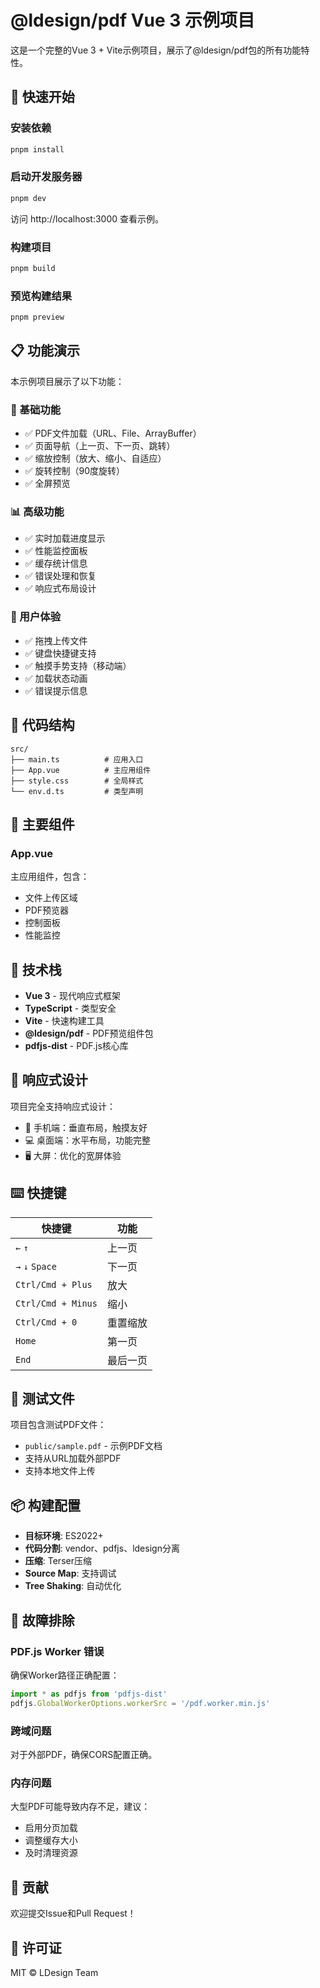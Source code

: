 # @ldesign/pdf Vue 3 示例项目

这是一个完整的Vue 3 + Vite示例项目，展示了@ldesign/pdf包的所有功能特性。

## 🚀 快速开始

### 安装依赖

```bash
pnpm install
```

### 启动开发服务器

```bash
pnpm dev
```

访问 http://localhost:3000 查看示例。

### 构建项目

```bash
pnpm build
```

### 预览构建结果

```bash
pnpm preview
```

## 📋 功能演示

本示例项目展示了以下功能：

### 🔧 基础功能
- ✅ PDF文件加载（URL、File、ArrayBuffer）
- ✅ 页面导航（上一页、下一页、跳转）
- ✅ 缩放控制（放大、缩小、自适应）
- ✅ 旋转控制（90度旋转）
- ✅ 全屏预览

### 📊 高级功能
- ✅ 实时加载进度显示
- ✅ 性能监控面板
- ✅ 缓存统计信息
- ✅ 错误处理和恢复
- ✅ 响应式布局设计

### 🎨 用户体验
- ✅ 拖拽上传文件
- ✅ 键盘快捷键支持
- ✅ 触摸手势支持（移动端）
- ✅ 加载状态动画
- ✅ 错误提示信息

## 🎯 代码结构

```
src/
├── main.ts          # 应用入口
├── App.vue          # 主应用组件
├── style.css        # 全局样式
└── env.d.ts         # 类型声明
```

## 🎨 主要组件

### App.vue
主应用组件，包含：
- 文件上传区域
- PDF预览器
- 控制面板
- 性能监控

## 🔧 技术栈

- **Vue 3** - 现代响应式框架
- **TypeScript** - 类型安全
- **Vite** - 快速构建工具
- **@ldesign/pdf** - PDF预览组件包
- **pdfjs-dist** - PDF.js核心库

## 📱 响应式设计

项目完全支持响应式设计：
- 📱 手机端：垂直布局，触摸友好
- 💻 桌面端：水平布局，功能完整
- 🖥️ 大屏：优化的宽屏体验

## ⌨️ 快捷键

| 快捷键 | 功能 |
|--------|------|
| `←` `↑` | 上一页 |
| `→` `↓` `Space` | 下一页 |
| `Ctrl/Cmd + Plus` | 放大 |
| `Ctrl/Cmd + Minus` | 缩小 |
| `Ctrl/Cmd + 0` | 重置缩放 |
| `Home` | 第一页 |
| `End` | 最后一页 |

## 🎯 测试文件

项目包含测试PDF文件：
- `public/sample.pdf` - 示例PDF文档
- 支持从URL加载外部PDF
- 支持本地文件上传

## 📦 构建配置

- **目标环境**: ES2022+
- **代码分割**: vendor、pdfjs、ldesign分离
- **压缩**: Terser压缩
- **Source Map**: 支持调试
- **Tree Shaking**: 自动优化

## 🐛 故障排除

### PDF.js Worker 错误
确保Worker路径正确配置：
```javascript
import * as pdfjs from 'pdfjs-dist'
pdfjs.GlobalWorkerOptions.workerSrc = '/pdf.worker.min.js'
```

### 跨域问题
对于外部PDF，确保CORS配置正确。

### 内存问题
大型PDF可能导致内存不足，建议：
- 启用分页加载
- 调整缓存大小
- 及时清理资源

## 🤝 贡献

欢迎提交Issue和Pull Request！

## 📄 许可证

MIT © LDesign Team